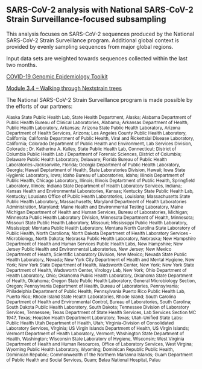 ## SARS-CoV-2 analysis with National SARS-CoV-2 Strain Surveillance-focused subsampling
This analysis focuses on SARS-CoV-2 sequences produced by the National SARS-CoV-2 Strain Surveillance program. Additional global context is provided by evenly sampling sequences from 
major global regions.

Input data sets are weighted towards sequences collected within the last two months.

[COVID-19 Genomic Epidemiology Toolkit](https://www.cdc.gov/amd/training/covid-19-gen-epi-toolkit.html) 

[Module 3.4 – Walking through Nextstrain trees](https://youtu.be/lFmtfnDGbo4)

The National SARS-CoV-2 Strain Surveillance program is made possible by the efforts of our partners:

<sub>Alaska State Public Health Lab, State Health Department, Alaska; Alabama Department of Public Health Bureau of Clinical Laboratories, Alabama; Arkansas Department of Health, Public Health Laboratory, Arkansas; Arizona State Public Health Laboratory, Arizona Department of Health Services, Arizona; Los Angeles County Public Health Laboratory, California; California Department of Public Health, Viral and Rickettsial Disease Laboratory, California; Colorado Department of Public Health and Environment, Lab Services Division, Colorado ; Dr. Katherine A. Kelley, State Public Health Lab, Connecticut; District of Columbia Public Health Lab / Department of Forensic Sciences, District of Columbia; Delaware Public Health Laboratory, Delaware; Florida Bureau of Public Health Laboratories-Jacksonville, Florida; Georgia Department of Public Health Laboratory, Georgia; Hawaii Deptartment of Health, State Laboratories Division, Hawaii; Iowa State Hygienic Laboratory, Iowa; Idaho Bureau of Laboratories, Idaho; Illinois Department of Public Health, Chicago Laboratory, Illinois; Illinois Deptartment of Public Health, Springfield Laboratory, Illinois; Indiana State Department of Health Laboratory Services, Indiana; Kansas Health and Environmental Laboratories, Kansas; Kentucky State Public Health Lab, Kentucky; Lousiana Office of Public Health Laboratories, Louisiana; Massachusetts State Public Health Laboratory, Massachusetts; Maryland Department of Health Laboratories Administration, Maryland; Maine Health and Environmental Testing Laboratory, Maine
Michigan Department of Health and Human Services, Bureau of Laboratories, Michigan; Minnesota Public Health Laboratory Division, Minnesota Department of Health, Minnesota; Missouri State Public Health Laboratory, Missouri; Mississippi Public Health Laboratory, Mississippi; Montana Public Health Laboratory, Montana
North Carolina State Laboratory of Public Health, North Caroliona; North Dakota Department of Health Laboratory Services - Microbiology, North Dakota; Nebraska Public Health Laboratory, Nebraska; New Hampshire Department of Health and Human Services Public Health Labs, New Hampshire; New Jersey Public Health and Environmental Laboratories, New Jersey; New Mexico Department of Health, Scientific Laboratory Division, New Mexico; Nevada State Public Health Laboratory, Nevada; New York City Department of Health and Mental Hygiene, New York; New York State Department of Health, Wadsworth Center, New York; New York State Department of Health, Wadsworth Center, Virology Lab, New York; Ohio Department of Health Laboratory, Ohio; Oklahoma Public Health Laboratory, Oklahoma State Department of Health, Oklahoma; Oregon State Public Health Laboratory, General Microbiology Section, Oregon; Pennsylvania Department of Health, Bureau of Laboratories, Pennsylvania; Philadelphia Department of Public Health, Pennsylvania
Puerto Rico Public Health Lab, Puerto Rico; Rhode Island State Health Laboratories, Rhode Island; South Carolina Department of Health and Environmental Control, Bureau of Laboratories, South Carolina; South Dakota Public Health Laboratory, South Dakota; Tennessee Division of Laboratory Services, Tennessee; Texas Department of State Health Services, Lab Services Section MC 1947, Texas; Houston Health Department Laboratory, Texas; Utah-Unified State Labs: Public Health Utah Department of Health, Utah; Virginia-Division of Consolidated Laboratory Services, Virginia; US Virgin Islands Department of Health, US Virgin Islands; Vermont Department of Health Laboratory, Vermont; Washington State Department of Health, Washington; Wisconsin State Laboratory of Hygiene, Wisconsin; West Virginia Department of Health and Human Resources, Office of Laboratory Services, West Virgina; Wyoming Public Health Laboratory, Wyoming; Dominican Republic Public Health, Dominican Republic; Commonwealth of the Northern Marianna Islands; Guam Department of Public Health and Social Services, Guam; Belau National Hospital, Palau
</sub>
